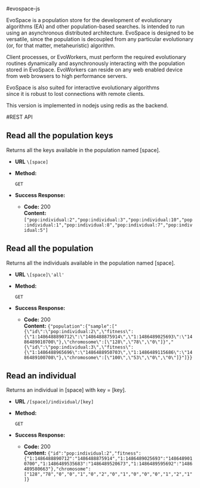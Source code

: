 #evospace-js

EvoSpace is a population store for the development of evolutionary algorithms (EA)
and other population-based searches.  Is intended to run using an asynchronous
distributed architecture.  EvoSpace is designed to be versatile, since the population is
decoupled from any particular evolutionary (or, for that matter, metaheuristic) algorithm.

Client processes, or EvoWorkers, must perform the required evolutionary 
routines dynamically and asynchronously interacting with the population stored in EvoSpace.
EvoWorkers can reside on any web enabled device from web browsers to high performance servers. 

EvoSpace is also suited for interactive evolutionary algorithms  
since it is robust to lost connections with remote clients. 

This version is implemented in nodejs using redis as the backend.


#REST API

## Read all the population keys
Returns all the keys available in the population named [space].

* **URL**
  `\[space]`

* **Method:**
  
  `GET` 
  
* **Success Response:**
  * **Code:** 200 <br />
    **Content:** `["pop:individual:2","pop:individual:3","pop:individual:10","pop:individual:1","pop:individual:8","pop:individual:7","pop:individual:5"]`
 

## Read all the population
Returns all the individuals available in the population named [space].

* **URL**
  `\[space]\'all'`

* **Method:**

  `GET`

* **Success Response:**
  * **Code:** 200 <br />
    **Content:** `{"population":{"sample":["{\"id\":\"pop:individual:2\",\"fitness\":{\"1:1486488890712\":\"1486488875914\",\"1:1486489025693\":\"1486489010700\"},\"chromosome\":[\"128\",\"78\",\"0\"]}","{\"id\":\"pop:individual:3\",\"fitness\":{\"1:1486488965696\":\"1486488950703\",\"1:1486489115686\":\"1486489100708\"},\"chromosome\":[\"100\",\"53\",\"0\",\"0\"]}"]}}`


## Read an individual
Returns an individual in [space] with key = [key].

* **URL**
  `/[space]/individual/[key]`

* **Method:**

  `GET`

* **Success Response:**
  * **Code:** 200 <br />
    **Content:** `{"id":"pop:individual:2","fitness":{"1:1486488890712":"1486488875914","1:1486489025693":"1486489010700","1:1486489535683":"1486489520673","1:1486489595692":"1486489580663"},"chromosome":["128","78","0","0","1","0","2","0","1","0","0","0","1","2","1"]}`


